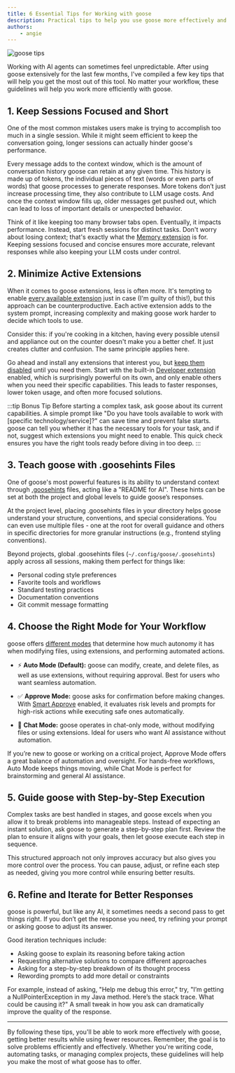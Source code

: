 ```yaml
---
title: 6 Essential Tips for Working with goose
description: Practical tips to help you use goose more effectively and efficiently.
authors: 
    - angie
---
```


![goose tips](goose-tips.png)

Working with AI agents can sometimes feel unpredictable. After using goose extensively for the last few months, I've compiled a few key tips that will help you get the most out of this tool. No matter your workflow, these guidelines will help you work more efficiently with goose.


<!--truncate-->

## 1. Keep Sessions Focused and Short

One of the most common mistakes users make is trying to accomplish too much in a single session. While it might seem efficient to keep the conversation going, longer sessions can actually hinder goose's performance. 

Every message adds to the context window, which is the amount of conversation history goose can retain at any given time. This history is made up of tokens, the individual pieces of text (words or even parts of words) that goose processes to generate responses. More tokens don’t just increase processing time, they also contribute to LLM usage costs. And once the context window fills up, older messages get pushed out, which can lead to loss of important details or unexpected behavior.

Think of it like keeping too many browser tabs open. Eventually, it impacts performance. Instead, start fresh sessions for distinct tasks. Don't worry about losing context; that's exactly what the [Memory extension](/docs/mcp/memory-mcp) is for. Keeping sessions focused and concise ensures more accurate, relevant responses while also keeping your LLM costs under control.


## 2. Minimize Active Extensions

When it comes to goose extensions, less is often more. It's tempting to enable [every available extension](https://www.pulsemcp.com/servers) just in case (I'm guilty of this!), but this approach can be counterproductive. Each active extension adds to the system prompt, increasing complexity and making goose work harder to decide which tools to use.

Consider this: if you're cooking in a kitchen, having every possible utensil and appliance out on the counter doesn't make you a better chef. It just creates clutter and confusion. The same principle applies here. 

Go ahead and install any extensions that interest you, but [keep them disabled](/docs/getting-started/using-extensions#enablingdisabling-extensions) until you need them. Start with the built-in [Developer extension](/docs/mcp/developer-mcp) enabled, which is surprisingly powerful on its own, and only enable others when you need their specific capabilities. This leads to faster responses, lower token usage, and often more focused solutions.

:::tip Bonus Tip
Before starting a complex task, ask goose about its current capabilities. A simple prompt like "Do you have tools available to work with [specific technology/service]?" can save time and prevent false starts. goose can tell you whether it has the necessary tools for your task, and if not, suggest which extensions you might need to enable. This quick check ensures you have the right tools ready before diving in too deep.
:::

## 3. Teach goose with .goosehints Files


One of goose's most powerful features is its ability to understand context through [.goosehints](/docs/guides/using-goosehints) files, acting like a "README for AI". These hints can be set at both the project and global levels to guide goose’s responses.

At the project level, placing .goosehints files in your directory helps goose understand your structure, conventions, and special considerations. You can even use multiple files - one at the root for overall guidance and others in specific directories for more granular instructions (e.g., frontend styling conventions).

Beyond projects, global .goosehints files (`~/.config/goose/.goosehints`) apply across all sessions, making them perfect for things like:

* Personal coding style preferences
* Favorite tools and workflows
* Standard testing practices
* Documentation conventions
* Git commit message formatting

## 4. Choose the Right Mode for Your Workflow

goose offers [different modes](/docs/guides/goose-permissions) that determine how much autonomy it has when modifying files, using extensions, and performing automated actions. 

* ⚡️ **Auto Mode (Default):** goose can modify, create, and delete files, as well as use extensions, without requiring approval. Best for users who want seamless automation.

* ✅ **Approve Mode:** goose asks for confirmation before making changes. With [Smart Approve](/docs/guides/goose-permissions#permission-modes) enabled, it evaluates risk levels and prompts for high-risk actions while executing safe ones automatically.

* 💬 **Chat Mode:** goose operates in chat-only mode, without modifying files or using extensions. Ideal for users who want AI assistance without automation.

If you’re new to goose or working on a critical project, Approve Mode offers a great balance of automation and oversight. For hands-free workflows, Auto Mode keeps things moving, while Chat Mode is perfect for brainstorming and general AI assistance.

## 5. Guide goose with Step-by-Step Execution

Complex tasks are best handled in stages, and goose excels when you allow it to break problems into manageable steps. Instead of expecting an instant solution, ask goose to generate a step-by-step plan first. Review the plan to ensure it aligns with your goals, then let goose execute each step in sequence.

This structured approach not only improves accuracy but also gives you more control over the process. You can pause, adjust, or refine each step as needed, giving you more control while ensuring better results.

## 6. Refine and Iterate for Better Responses

goose is powerful, but like any AI, it sometimes needs a second pass to get things right. If you don’t get the response you need, try refining your prompt or asking goose to adjust its answer.

Good iteration techniques include:

* Asking goose to explain its reasoning before taking action
* Requesting alternative solutions to compare different approaches
* Asking for a step-by-step breakdown of its thought process
* Rewording prompts to add more detail or constraints

For example, instead of asking, "Help me debug this error," try, "I’m getting a NullPointerException in my Java method. Here’s the stack trace. What could be causing it?" A small tweak in how you ask can dramatically improve the quality of the response.

---

By following these tips, you'll be able to work more effectively with goose, getting better results while using fewer resources. Remember, the goal is to solve problems efficiently and effectively. Whether you're writing code, automating tasks, or managing complex projects, these guidelines will help you make the most of what goose has to offer.

<head>
  <meta property="og:title" content="6 Essential Tips for Working with goose" />
  <meta property="og:type" content="article" />
  <meta property="og:url" content="https://block.github.io/goose/blog/2025/03/06/goose-tips" />
  <meta property="og:description" content="Practical tips to help you use goose more effectively and efficiently." />
  <meta property="og:image" content="https://block.github.io/goose/assets/images/goose-tips-4add28cc7201737dfb468ad11980f070.png" />
  <meta name="twitter:card" content="summary_large_image" />
  <meta property="twitter:domain" content="block.github.io/goose" />
  <meta name="twitter:title" content="6 Essential Tips for Working with goose" />
  <meta name="twitter:description" content="Practical tips to help you use goose more effectively and efficiently." />
  <meta name="twitter:image" content="https://block.github.io/goose/assets/images/goose-tips-4add28cc7201737dfb468ad11980f070.png" />
</head>